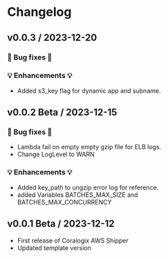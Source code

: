 # Changelog

## v0.0.3 / 2023-12-20
### 🧰 Bug fixes 🧰
### 💡 Enhancements 💡
- Added s3_key flag for dynamic app and subname.

## v0.0.2 Beta / 2023-12-15

### 🧰 Bug fixes 🧰
- Lambda fail on empty empty gzip file for ELB logs.
- Change LogLevel to WARN

### 💡 Enhancements 💡
- Added key_path to ungzip error log for reference.
- added Variables BATCHES_MAX_SIZE and BATCHES_MAX_CONCURRENCY

## v0.0.1 Beta / 2023-12-12

- First release of Coralogix AWS Shipper
- Updated template version
